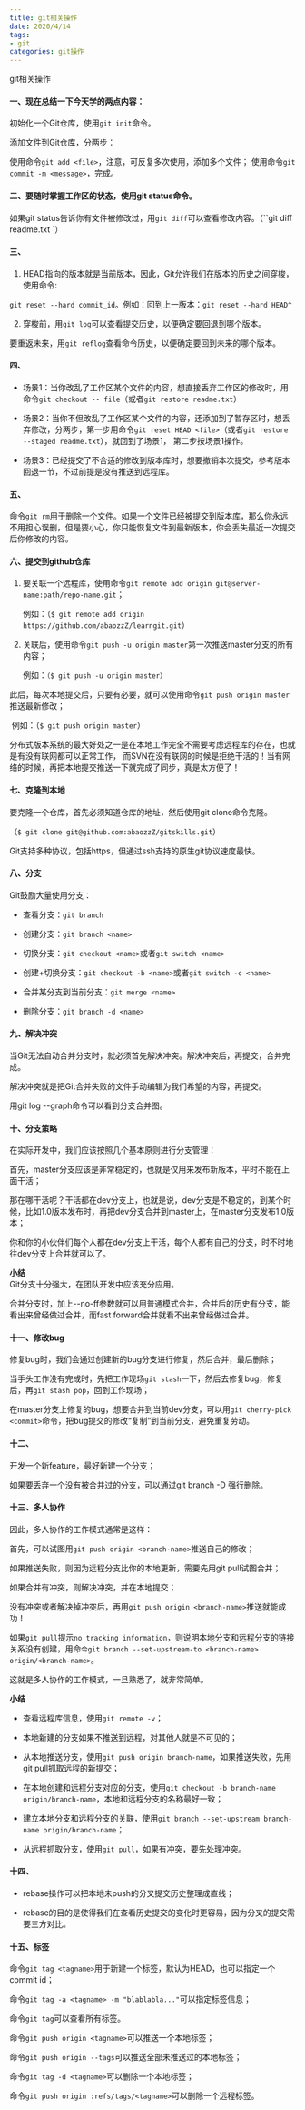 ```yaml
---
title: git相关操作
date: 2020/4/14
tags: 
- git
categories: git操作
---
```

git相关操作

<!-- more -->

#### 一、现在总结一下今天学的两点内容：

初始化一个Git仓库，使用`git init`命令。

添加文件到Git仓库，分两步：

使用命令`git add <file>`，注意，可反复多次使用，添加多个文件；
使用命令`git commit -m <message>`，完成。



#### 二、要随时掌握工作区的状态，使用git status命令。

如果git status告诉你有文件被修改过，用`git diff`可以查看修改内容。（``git diff readme.txt `）
#### 三、
1. HEAD指向的版本就是当前版本，因此，Git允许我们在版本的历史之间穿梭，使用命令:

`git reset --hard commit_id`。例如：回到上一版本：`git reset --hard HEAD^`

2. 穿梭前，用`git log`可以查看提交历史，以便确定要回退到哪个版本。

要重返未来，用`git reflog`查看命令历史，以便确定要回到未来的哪个版本。
	
#### 四、

- 场景1：当你改乱了工作区某个文件的内容，想直接丢弃工作区的修改时，用命令`git checkout -- file`（或者`git restore readme.txt`）

- 场景2：当你不但改乱了工作区某个文件的内容，还添加到了暂存区时，想丢弃修改，分两步，第一步用命令`git reset HEAD <file>`（或者`git restore --staged readme.txt`），就回到了场景1，
第二步按场景1操作。

- 场景3：已经提交了不合适的修改到版本库时，想要撤销本次提交，参考版本回退一节，不过前提是没有推送到远程库。	

#### 五、
命令`git rm`用于删除一个文件。如果一个文件已经被提交到版本库，那么你永远不用担心误删，但是要小心，你只能恢复文件到最新版本，你会丢失最近一次提交后你修改的内容。

#### 六、提交到github仓库
1. 要关联一个远程库，使用命令`git remote add origin git@server-name:path/repo-name.git`；

   例如：（`$ git remote add origin https://github.com/abaozzZ/learngit.git`）

2. 关联后，使用命令`git push -u origin master`第一次推送master分支的所有内容；

   例如：```（$ git push -u origin master）```

此后，每次本地提交后，只要有必要，就可以使用命令`git push origin master`推送最新修改；

​	   例如：（`$ git push origin master`）

分布式版本系统的最大好处之一是在本地工作完全不需要考虑远程库的存在，也就是有没有联网都可以正常工作，
而SVN在没有联网的时候是拒绝干活的！当有网络的时候，再把本地提交推送一下就完成了同步，真是太方便了！
	

#### 七、克隆到本地
要克隆一个仓库，首先必须知道仓库的地址，然后使用git clone命令克隆。

（`$ git clone git@github.com:abaozzZ/gitskills.git`）

Git支持多种协议，包括https，但通过ssh支持的原生git协议速度最快。
	
#### 八、分支

Git鼓励大量使用分支：

- 查看分支：`git branch`

- 创建分支：`git branch <name>`

- 切换分支：`git checkout <name>`或者`git switch <name>`

- 创建+切换分支：`git checkout -b <name>`或者`git switch -c <name>`

- 合并某分支到当前分支：`git merge <name>`

- 删除分支：`git branch -d <name>`

#### 九、解决冲突
当Git无法自动合并分支时，就必须首先解决冲突。解决冲突后，再提交，合并完成。

解决冲突就是把Git合并失败的文件手动编辑为我们希望的内容，再提交。

用git log --graph命令可以看到分支合并图。
	
#### 十、分支策略
在实际开发中，我们应该按照几个基本原则进行分支管理：

首先，master分支应该是非常稳定的，也就是仅用来发布新版本，平时不能在上面干活；

那在哪干活呢？干活都在dev分支上，也就是说，dev分支是不稳定的，到某个时候，比如1.0版本发布时，再把dev分支合并到master上，在master分支发布1.0版本；

你和你的小伙伴们每个人都在dev分支上干活，每个人都有自己的分支，时不时地往dev分支上合并就可以了。

**小结**  
Git分支十分强大，在团队开发中应该充分应用。

合并分支时，加上--no-ff参数就可以用普通模式合并，合并后的历史有分支，能看出来曾经做过合并，而fast forward合并就看不出来曾经做过合并。
	
#### 十一、修改bug
修复bug时，我们会通过创建新的bug分支进行修复，然后合并，最后删除；

当手头工作没有完成时，先把工作现场`git stash`一下，然后去修复bug，修复后，再`git stash pop`，回到工作现场；

在master分支上修复的bug，想要合并到当前dev分支，可以用`git cherry-pick <commit>`命令，把bug提交的修改“复制”到当前分支，避免重复劳动。

#### 十二、
开发一个新feature，最好新建一个分支；

如果要丢弃一个没有被合并过的分支，可以通过git branch -D <name>强行删除。

#### 十三、多人协作
因此，多人协作的工作模式通常是这样：

首先，可以试图用`git push origin <branch-name>`推送自己的修改；

如果推送失败，则因为远程分支比你的本地更新，需要先用git pull试图合并；

如果合并有冲突，则解决冲突，并在本地提交；

没有冲突或者解决掉冲突后，再用`git push origin <branch-name>`推送就能成功！

如果`git pull`提示`no tracking information`，则说明本地分支和远程分支的链接关系没有创建，用命`令git branch --set-upstream-to <branch-name> origin/<branch-name>`。

这就是多人协作的工作模式，一旦熟悉了，就非常简单。

**小结** 
- 查看远程库信息，使用`git remote -v`；
- 本地新建的分支如果不推送到远程，对其他人就是不可见的；
- 从本地推送分支，使用`git push origin branch-name`，如果推送失败，先用git pull抓取远程的新提交；

- 在本地创建和远程分支对应的分支，使用`git checkout -b branch-name origin/branch-name`，本地和远程分支的名称最好一致；

- 建立本地分支和远程分支的关联，使用`git branch --set-upstream branch-name origin/branch-name`；

- 从远程抓取分支，使用`git pull`，如果有冲突，要先处理冲突。
	
#### 十四、

- rebase操作可以把本地未push的分叉提交历史整理成直线；

- rebase的目的是使得我们在查看历史提交的变化时更容易，因为分叉的提交需要三方对比。
	
#### 十五、标签
命令`git tag <tagname>`用于新建一个标签，默认为HEAD，也可以指定一个commit id；

命令`git tag -a <tagname> -m "blablabla..."`可以指定标签信息；

命令`git tag`可以查看所有标签。

命令`git push origin <tagname>`可以推送一个本地标签；

命令`git push origin --tags`可以推送全部未推送过的本地标签；

命令`git tag -d <tagname>`可以删除一个本地标签；

命令`git push origin :refs/tags/<tagname>`可以删除一个远程标签。